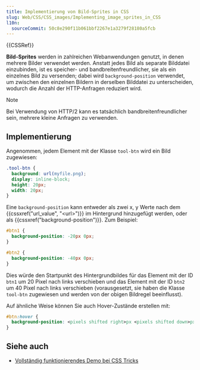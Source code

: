 ```yaml
---
title: Implementierung von Bild-Sprites in CSS
slug: Web/CSS/CSS_images/Implementing_image_sprites_in_CSS
l10n:
  sourceCommit: 50c8e290f11b061bbf2267e1a3279f28180a5fcb
---
```


{{CSSRef}}

**Bild-Sprites** werden in zahlreichen Webanwendungen genutzt, in denen mehrere Bilder verwendet werden. Anstatt jedes Bild als separate Bilddatei einzubinden, ist es speicher- und bandbreitenfreundlicher, sie als ein einzelnes Bild zu versenden; dabei wird `background-position` verwendet, um zwischen den einzelnen Bildern in derselben Bilddatei zu unterscheiden, wodurch die Anzahl der HTTP-Anfragen reduziert wird.

> [!NOTE]
> Bei Verwendung von HTTP/2 kann es tatsächlich bandbreitenfreundlicher sein, mehrere kleine Anfragen zu verwenden.

## Implementierung

Angenommen, jedem Element mit der Klasse `tool-btn` wird ein Bild zugewiesen:

```css
.tool-btn {
  background: url(myfile.png);
  display: inline-block;
  height: 20px;
  width: 20px;
}
```

Eine `background-position` kann entweder als zwei x, y Werte nach dem {{cssxref("url_value", "&lt;url&gt;")}} im Hintergrund hinzugefügt werden, oder als {{cssxref("background-position")}}. Zum Beispiel:

```css
#btn1 {
  background-position: -20px 0px;
}

#btn2 {
  background-position: -40px 0px;
}
```

Dies würde den Startpunkt des Hintergrundbildes für das Element mit der ID `btn1` um 20 Pixel nach links verschieben und das Element mit der ID `btn2` um 40 Pixel nach links verschieben (vorausgesetzt, sie haben die Klasse `tool-btn` zugewiesen und werden von der obigen Bildregel beeinflusst).

Auf ähnliche Weise können Sie auch Hover-Zustände erstellen mit:

```css
#btn:hover {
  background-position: <pixels shifted right>px <pixels shifted down>px;
}
```

## Siehe auch

- [Vollständig funktionierendes Demo bei CSS Tricks](https://css-tricks.com/snippets/css/perfect-css-sprite-sliding-doors-button/)
